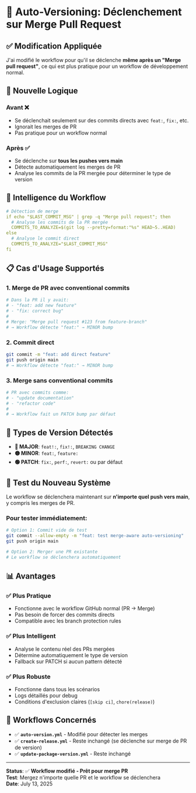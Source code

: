 # 🔄 Auto-Versioning: Déclenchement sur Merge Pull Request

## ✅ **Modification Appliquée**

J'ai modifié le workflow pour qu'il se déclenche **même après un "Merge pull request"**, ce qui est plus pratique pour un workflow de développement normal.

## 🔄 **Nouvelle Logique**

### **Avant** ❌
- Se déclenchait seulement sur des commits directs avec `feat:`, `fix:`, etc.
- Ignorait les merges de PR
- Pas pratique pour un workflow normal

### **Après** ✅  
- Se déclenche sur **tous les pushes vers main**
- Détecte automatiquement les merges de PR
- Analyse les commits de la PR mergée pour déterminer le type de version

## 🧠 **Intelligence du Workflow**

```yaml
# Détection de merge
if echo "$LAST_COMMIT_MSG" | grep -q "Merge pull request"; then
  # Analyse les commits de la PR mergée
  COMMITS_TO_ANALYZE=$(git log --pretty=format:"%s" HEAD~5..HEAD)
else
  # Analyse le commit direct
  COMMITS_TO_ANALYZE="$LAST_COMMIT_MSG"
fi
```

## 📋 **Cas d'Usage Supportés**

### **1. Merge de PR avec conventional commits**
```bash
# Dans la PR il y avait:
# - "feat: add new feature"
# - "fix: correct bug"
# 
# Merge: "Merge pull request #123 from feature-branch"
# → Workflow détecte "feat:" → MINOR bump
```

### **2. Commit direct**
```bash
git commit -m "feat: add direct feature"
git push origin main
# → Workflow détecte "feat:" → MINOR bump
```

### **3. Merge sans conventional commits**
```bash
# PR avec commits comme:
# - "update documentation"
# - "refactor code"
#
# → Workflow fait un PATCH bump par défaut
```

## 🎯 **Types de Version Détectés**

- **🔴 MAJOR**: `feat!:`, `fix!:`, `BREAKING CHANGE`
- **🟡 MINOR**: `feat:`, `feature:`
- **🟢 PATCH**: `fix:`, `perf:`, `revert:` ou par défaut

## 🧪 **Test du Nouveau Système**

Le workflow se déclenchera maintenant sur **n'importe quel push vers main**, y compris les merges de PR.

### **Pour tester immédiatement:**
```bash
# Option 1: Commit vide de test
git commit --allow-empty -m "feat: test merge-aware auto-versioning"
git push origin main

# Option 2: Merger une PR existante
# Le workflow se déclenchera automatiquement
```

## 📊 **Avantages**

### ✅ **Plus Pratique**
- Fonctionne avec le workflow GitHub normal (PR → Merge)
- Pas besoin de forcer des commits directs
- Compatible avec les branch protection rules

### ✅ **Plus Intelligent**
- Analyse le contenu réel des PRs mergées
- Détermine automatiquement le type de version
- Fallback sur PATCH si aucun pattern détecté

### ✅ **Plus Robuste**
- Fonctionne dans tous les scénarios
- Logs détaillés pour debug
- Conditions d'exclusion claires (`[skip ci]`, `chore(release)`)

## 🔗 **Workflows Concernés**

- ✅ **`auto-version.yml`** - Modifié pour détecter les merges
- ✅ **`create-release.yml`** - Reste inchangé (se déclenche sur merge de PR de version)
- ✅ **`update-package-version.yml`** - Reste inchangé

---

**Status**: ✅ **Workflow modifié - Prêt pour merge PR**  
**Test**: Mergez n'importe quelle PR et le workflow se déclenchera  
**Date**: July 13, 2025
